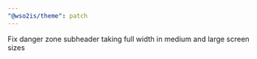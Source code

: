 ```yaml
---
"@wso2is/theme": patch
---
```


Fix danger zone subheader taking full width in medium and large screen sizes
